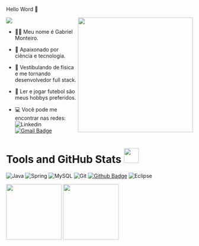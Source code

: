 Hello Word  👋

<img  src="https://media3.giphy.com/media/yHI4yDBgzBvA4/giphy.gif?cid=ecf05e472ajsbcl26v4f5tkt0lvklaw6aerdkg5q2yivfspj&rid=giphy.gif">
<img align = "right" width="310px" padding: "10px"  margin "50px" src="https://media3.giphy.com/media/iGpHt2H22k1orjgT9b/200w.webp?cid=ecf05e47g8ojodp8ziu8y1abc4kpczr4yrn57uw1r6ugpsf4&rid=200w.webp">



- 🙅🏽‍ Meu nome é Gabriel Monteiro. 
                                                                                                                   
- 🚀 Apaixonado por ciência e tecnologia. 
                                                                                                                               
- 🌌 Vestibulando de física e me tornando desenvolvedor full stack. 
                                                                                                                                     
- 🎯 Ler e jogar futebol são meus hobbys preferidos.

- 💻 Você pode me encontrar nas redes:
![Linkedin](https://img.shields.io/badge/-LinkedIn-blue?style=flat-square&logo=Linkedin&logoColor=white&link=https://www.linkedin.com/in/gabriel-monteiro-2b6a79207/)       [![Gmail Badge](https://img.shields.io/badge/-Gmail-c14438?style=flat-square&logo=Gmail&logoColor=white&link=mailto:brgabriel.monteiro@gmail.com)](mailto:brgabriel.monteiro@gmail.com)


# Tools and GitHub Stats <img src="https://media.giphy.com/media/fvT2uzkzsSWmmkvl5g/giphy.gif" width="40px">
 

![Java](https://camo.githubusercontent.com/e17e119d8c9bb34ac9710be65d35d52a7e04cc260476760305525204df5f34b0/68747470733a2f2f696d672e736869656c64732e696f2f62616467652f2d4a6176612d3030373339363f7374796c653d666c61742d737175617265266c6f676f3d6a617661)
![Spring](https://camo.githubusercontent.com/d8f7e93bdb728c656b784b48c9229b2224067c147978e345773f21c0ac43f324/68747470733a2f2f696d672e736869656c64732e696f2f62616467652f2d537072696e672d3644423333463f7374796c653d666c61742d737175617265266c6f676f3d737072696e67266c6f676f436f6c6f723d7768697465)
![MySQL](https://camo.githubusercontent.com/4eade77f6242a74645c408f1cc48b4c05f3c7c8a74d0bf15c2a1e259e4d357d9/68747470733a2f2f696d672e736869656c64732e696f2f62616467652f2d4d7953514c2d3434373941313f7374796c653d666c61742d737175617265266c6f676f3d6d7973716c266c6f676f436f6c6f723d7768697465)
![Git](https://camo.githubusercontent.com/edd3031a0956c904634f9a394267a6ba61e9a0bb95c9512a1fbc0725b4014d03/68747470733a2f2f696d672e736869656c64732e696f2f62616467652f2d4769742d626c61636b3f7374796c653d666c61742d737175617265266c6f676f3d676974)
[![Github Badge](https://img.shields.io/badge/-Github-000?style=flat-square&logo=Github&logoColor=white&link=https:https://github.com/analivia1709)](https://github.com/analivia1709)
![Eclipse](https://camo.githubusercontent.com/5395fa328395998163ba3ae03e20eb6cd633c2535f4149cc6b2f5fa40113ecaf/68747470733a2f2f696d672e736869656c64732e696f2f62616467652f2d45636c697073652d3243323235353f7374796c653d666c61742d737175617265266c6f676f3d65636c69707365266c6f676f436f6c6f723d7768697465)


<div align="left">
<img height="150em" src="https://github-readme-stats.vercel.app/api/top-langs/?username=brMonteiro-G&exclude_repo=KNN-Image-Classification&show_icons=true&hide_border=true&layout=compact&langs_count=8&theme=tokyonight"/>	
<img height="150em" src="https://github-readme-stats.vercel.app/api?username=brMonteiro-G&show_icons=true&hide_border=true&count_private=true&include_all_commits=true&theme=tokyonight" />
</div>
<!--

